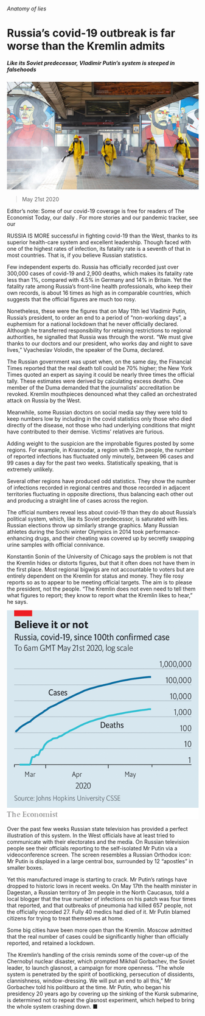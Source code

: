 ###### Anatomy of lies

# Russia’s covid-19 outbreak is far worse than the Kremlin admits 

##### Like its Soviet predecessor, Vladimir Putin’s system is steeped in falsehoods 

![image](images/20200523_EUP002.jpg) 

> May 21st 2020 

Editor’s note: Some of our covid-19 coverage is free for readers of The Economist Today, our daily . For more stories and our pandemic tracker, see our 

RUSSIA IS MORE successful in fighting covid-19 than the West, thanks to its superior health-care system and excellent leadership. Though faced with one of the highest rates of infection, its fatality rate is a seventh of that in most countries. That is, if you believe Russian statistics.

Few independent experts do. Russia has officially recorded just over 300,000 cases of covid-19 and 2,900 deaths, which makes its fatality rate less than 1%, compared with 4.5% in Germany and 14% in Britain. Yet the fatality rate among Russia’s front-line health professionals, who keep their own records, is about 16 times as high as in comparable countries, which suggests that the official figures are much too rosy.


Nonetheless, these were the figures that on May 11th led Vladimir Putin, Russia’s president, to order an end to a period of “non-working days”, a euphemism for a national lockdown that he never officially declared. Although he transferred responsibility for retaining restrictions to regional authorities, he signalled that Russia was through the worst. “We must give thanks to our doctors and our president, who works day and night to save lives,” Vyacheslav Volodin, the speaker of the Duma, declared.

The Russian government was upset when, on the same day, the Financial Times reported that the real death toll could be 70% higher; the New York Times quoted an expert as saying it could be nearly three times the official tally. These estimates were derived by calculating excess deaths. One member of the Duma demanded that the journalists’ accreditation be revoked. Kremlin mouthpieces denounced what they called an orchestrated attack on Russia by the West.

Meanwhile, some Russian doctors on social media say they were told to keep numbers low by including in the covid statistics only those who died directly of the disease, not those who had underlying conditions that might have contributed to their demise. Victims’ relatives are furious.

Adding weight to the suspicion are the improbable figures posted by some regions. For example, in Krasnodar, a region with 5.2m people, the number of reported infections has fluctuated only minutely, between 96 cases and 99 cases a day for the past two weeks. Statistically speaking, that is extremely unlikely.

Several other regions have produced odd statistics. They show the number of infections recorded in regional centres and those recorded in adjacent territories fluctuating in opposite directions, thus balancing each other out and producing a straight line of cases across the region.

The official numbers reveal less about covid-19 than they do about Russia’s political system, which, like its Soviet predecessor, is saturated with lies. Russian elections throw up similarly strange graphics. Many Russian athletes during the Sochi winter Olympics in 2014 took performance-enhancing drugs, and their cheating was covered up by secretly swapping urine samples with official connivance.

Konstantin Sonin of the University of Chicago says the problem is not that the Kremlin hides or distorts figures, but that it often does not have them in the first place. Most regional bigwigs are not accountable to voters but are entirely dependent on the Kremlin for status and money. They file rosy reports so as to appear to be meeting official targets. The aim is to please the president, not the people. “The Kremlin does not even need to tell them what figures to report; they know to report what the Kremlin likes to hear,” he says.

![image](images/20200523_EUC683.png) 


Over the past few weeks Russian state television has provided a perfect illustration of this system. In the West officials have at least tried to communicate with their electorates and the media. On Russian television people see their officials reporting to the self-isolated Mr Putin via a videoconference screen. The screen resembles a Russian Orthodox icon: Mr Putin is displayed in a large central box, surrounded by 12 “apostles” in smaller boxes.

Yet this manufactured image is starting to crack. Mr Putin’s ratings have dropped to historic lows in recent weeks. On May 17th the health minister in Dagestan, a Russian territory of 3m people in the North Caucasus, told a local blogger that the true number of infections on his patch was four times that reported, and that outbreaks of pneumonia had killed 657 people, not the officially recorded 27. Fully 40 medics had died of it. Mr Putin blamed citizens for trying to treat themselves at home.

Some big cities have been more open than the Kremlin. Moscow admitted that the real number of cases could be significantly higher than officially reported, and retained a lockdown.

The Kremlin’s handling of the crisis reminds some of the cover-up of the Chernobyl nuclear disaster, which prompted Mikhail Gorbachev, the Soviet leader, to launch glasnost, a campaign for more openness. “The whole system is penetrated by the spirit of bootlicking, persecution of dissidents, clannishness, window-dressing. We will put an end to all this,” Mr Gorbachev told his politburo at the time. Mr Putin, who began his presidency 20 years ago by covering up the sinking of the Kursk submarine, is determined not to repeat the glasnost experiment, which helped to bring the whole system crashing down. ■

